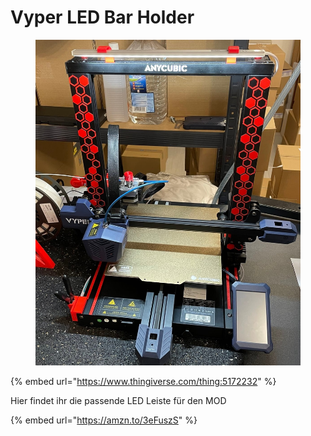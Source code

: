 # Vyper LED Bar Holder

<figure><img src="../../.gitbook/assets/D5C328E8-3B3A-4172-B3E1-320311AFC04D.jpeg" alt=""><figcaption></figcaption></figure>

{% embed url="https://www.thingiverse.com/thing:5172232" %}

Hier findet ihr die passende LED Leiste für den MOD

{% embed url="https://amzn.to/3eFuszS" %}
